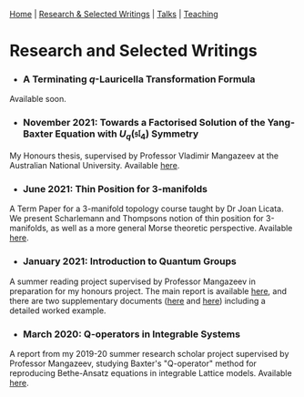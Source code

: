 [Home](https://benjimorris.github.io/)  |  [Research & Selected Writings](https://benjimorris.github.io/research.html)  |  [Talks](https://benjimorris.github.io/talks.html)  |  [Teaching](https://benjimorris.github.io/teaching.html)

# Research and Selected Writings

- ### A Terminating $q$-Lauricella Transformation Formula
Available soon.
- ### November 2021: Towards a Factorised Solution of the Yang-Baxter Equation with $`U_q(\mathfrak{sl}_4)`$ Symmetry
My Honours thesis, supervised by Professor Vladimir Mangazeev at the Australian National University. Available [here](/documents/thesis.pdf).
- ### June 2021: Thin Position for 3-manifolds
A Term Paper for a 3-manifold topology course taught by Dr Joan Licata. We present Scharlemann and Thompsons notion of thin position for 3-manifolds, as well as a more general Morse theoretic perspective. Available [here](/documents/thin_position.pdf).
- ### January 2021: Introduction to Quantum Groups
A summer reading project supervised by Professor Mangazeev in preparation for my honours project. The main report is available [here](/documents/intro_to_quantum_groups.pdf), and there are two supplementary documents ([here](/documents/qgpsAP1.pdf) and [here](/documents/qgpsAP2.pdf)) including a detailed worked example. 
- ### March 2020: Q-operators in Integrable Systems
A report from my 2019-20 summer research scholar project supervised by Professor Mangazeev, studying Baxter's "Q-operator" method for reproducing Bethe-Ansatz equations in integrable Lattice models. Available [here](/documents/Q_ops_in_IS.pdf). 
